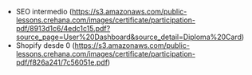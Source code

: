 - SEO intermedio (https://s3.amazonaws.com/public-lessons.crehana.com/images/certificate/participation-pdf/8913d1c6/4edc1c15.pdf?source_page=User%20Dashboard&source_detail=Diploma%20Card) <br>
- Shopify desde 0 (https://s3.amazonaws.com/public-lessons.crehana.com/images/certificate/participation-pdf/f826a241/7c56051e.pdf)
